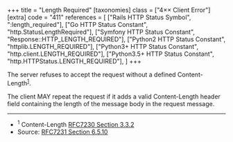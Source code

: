 +++
title = "Length Required"
[taxonomies]
class = ["4&times;&times; Client Error"]
[extra]
code = "411"
references = [
    ["Rails HTTP Status Symbol", ":length_required"],
    ["Go HTTP Status Constant", "http.StatusLengthRequired"],
    ["Symfony HTTP Status Constant", "Response::HTTP_LENGTH_REQUIRED"],
    ["Python2 HTTP Status Constant", "httplib.LENGTH_REQUIRED"],
    ["Python3+ HTTP Status Constant", "http.client.LENGTH_REQUIRED"],
    ["Python3.5+ HTTP Status Constant", "http.HTTPStatus.LENGTH_REQUIRED"],
]
+++

The server refuses to accept the request without a defined Content-Length<sup>[1](#ref-1)</sup>.

The client MAY repeat the request if it adds a valid Content-Length header field containing the length of the message body in the request message.

---

* <span id="ref-1"><sup>1</sup> Content-Length [RFC7230 Section 3.3.2][2]</span>
* Source: [RFC7231 Section 6.5.10][1]

[1]: <http://tools.ietf.org/html/rfc7231#section-6.5.10>
[2]: <http://tools.ietf.org/html/rfc7230#section-3.3.2>
